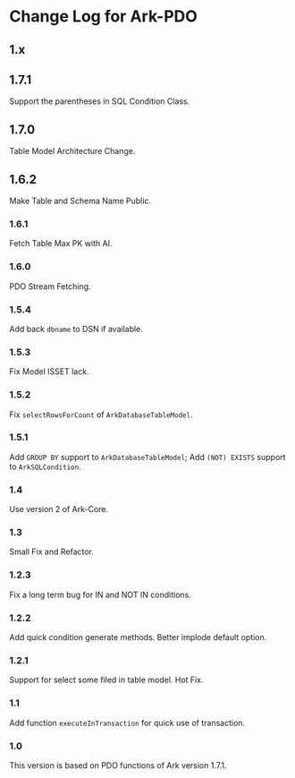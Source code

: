 # Change Log for Ark-PDO

## 1.x

## 1.7.1

Support the parentheses in SQL Condition Class.

## 1.7.0

Table Model Architecture Change. 

## 1.6.2

Make Table and Schema Name Public.

### 1.6.1

Fetch Table Max PK with AI.

### 1.6.0

PDO Stream Fetching. 

### 1.5.4

Add back `dbname` to DSN if available.

### 1.5.3

Fix Model ISSET lack.

### 1.5.2 
Fix `selectRowsForCount` of `ArkDatabaseTableModel`.

### 1.5.1

Add `GROUP BY` support to `ArkDatabaseTableModel`;
Add `(NOT) EXISTS` support to `ArkSQLCondition`.

### 1.4

Use version 2 of Ark-Core.

### 1.3

Small Fix and Refactor.

### 1.2.3

Fix a long term bug for IN and NOT IN conditions.

### 1.2.2

Add quick condition generate methods.
Better implode default option.

### 1.2.1

Support for select some filed in table model.
Hot Fix.

### 1.1

Add function `executeInTransaction` for quick use of transaction.

### 1.0

This version is based on PDO functions of Ark version 1.7.1.

